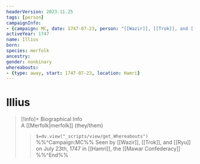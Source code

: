 ```yaml
---
headerVersion: 2023.11.25
tags: [person]
campaignInfo: 
- {campaign: MC, date: 1747-07-23, person: "[[Wazir]], [[Trok]], and [[Ryu]]", type: "seen", format: "<met:Ux> by <person:x> on <target> in <current:2>"}
activeYear: 1747
name: Illius
born:
species: merfolk
ancestry:
gender: nonbinary
whereabouts:
- {type: away, start: 1747-07-23, location: Hamri}
---
```

# Illius
>[!info]+ Biographical Info  
> A [[Merfolk|merfolk]] (they/them)  
>> `$=dv.view("_scripts/view/get_Whereabouts")`  
>> %%^Campaign:MC%% Seen by [[Wazir]], [[Trok]], and [[Ryu]] on July 23th, 1747 in [[Hamri]], the [[Mawar Confederacy]] %%^End%%

